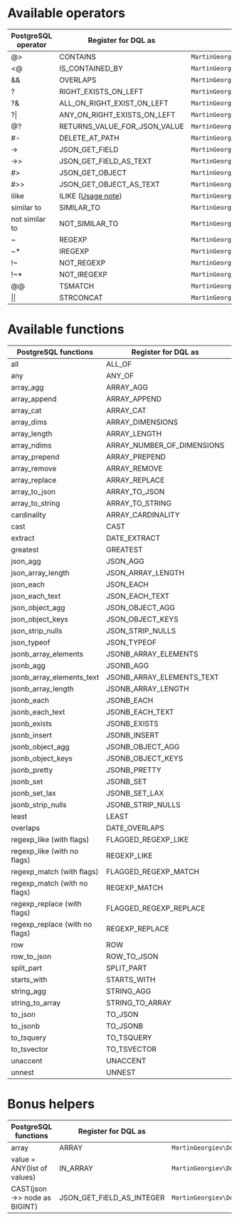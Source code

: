 # Available operators

| PostgreSQL operator | Register for DQL as | Implemented by
|---|---|---|
| @> | CONTAINS | `MartinGeorgiev\Doctrine\ORM\Query\AST\Functions\Contains` |
| <@ | IS_CONTAINED_BY | `MartinGeorgiev\Doctrine\ORM\Query\AST\Functions\IsContainedBy` |
| && | OVERLAPS | `MartinGeorgiev\Doctrine\ORM\Query\AST\Functions\Overlaps` |
| ? | RIGHT_EXISTS_ON_LEFT | `MartinGeorgiev\Doctrine\ORM\Query\AST\Functions\TheRightExistsOnTheLeft` |
| ?& | ALL_ON_RIGHT_EXIST_ON_LEFT | `MartinGeorgiev\Doctrine\ORM\Query\AST\Functions\AllOnTheRightExistOnTheLeft` |
| ?\| | ANY_ON_RIGHT_EXISTS_ON_LEFT | `MartinGeorgiev\Doctrine\ORM\Query\AST\Functions\AnyOnTheRightExistsOnTheLeft` |
| @? | RETURNS_VALUE_FOR_JSON_VALUE | `MartinGeorgiev\Doctrine\ORM\Query\AST\Functions\ReturnsValueForJsonValue` |
| #- | DELETE_AT_PATH | `MartinGeorgiev\Doctrine\ORM\Query\AST\Functions\DeleteAtPath` |
| -> | JSON_GET_FIELD | `MartinGeorgiev\Doctrine\ORM\Query\AST\Functions\JsonGetField` |
| ->> | JSON_GET_FIELD_AS_TEXT | `MartinGeorgiev\Doctrine\ORM\Query\AST\Functions\JsonGetFieldAsText`|
| #> | JSON_GET_OBJECT | `MartinGeorgiev\Doctrine\ORM\Query\AST\Functions\JsonGetObject` |
| #>> | JSON_GET_OBJECT_AS_TEXT | `MartinGeorgiev\Doctrine\ORM\Query\AST\Functions\JsonGetObjectAsText` |
| ilike | ILIKE ([Usage note](USE-CASES-AND-EXAMPLES.md)) | `MartinGeorgiev\Doctrine\ORM\Query\AST\Functions\Ilike` |
| similar to | SIMILAR_TO | `MartinGeorgiev\Doctrine\ORM\Query\AST\Functions\SimilarTo` |
| not similar to | NOT_SIMILAR_TO | `MartinGeorgiev\Doctrine\ORM\Query\AST\Functions\NotSimilarTo` |
| ~ | REGEXP | `MartinGeorgiev\Doctrine\ORM\Query\AST\Functions\Regexp` |
| ~* | IREGEXP | `MartinGeorgiev\Doctrine\ORM\Query\AST\Functions\IRegexp` |
| !~ | NOT_REGEXP | `MartinGeorgiev\Doctrine\ORM\Query\AST\Functions\NotRegexp` |
| !~* | NOT_IREGEXP | `MartinGeorgiev\Doctrine\ORM\Query\AST\Functions\NotIRegexp` |
| @@ | TSMATCH | `MartinGeorgiev\Doctrine\ORM\Query\AST\Functions\Tsmatch` |
| \|\| | STRCONCAT | `MartinGeorgiev\Doctrine\ORM\Query\AST\Functions\StrConcat` |

# Available functions

| PostgreSQL functions | Register for DQL as | Implemented by
|---|---|---|
| all | ALL_OF | `MartinGeorgiev\Doctrine\ORM\Query\AST\Functions\All` |
| any | ANY_OF | `MartinGeorgiev\Doctrine\ORM\Query\AST\Functions\Any` |
| array_agg | ARRAY_AGG | `MartinGeorgiev\Doctrine\ORM\Query\AST\Functions\ArrayAgg` |
| array_append | ARRAY_APPEND | `MartinGeorgiev\Doctrine\ORM\Query\AST\Functions\ArrayAppend` |
| array_cat | ARRAY_CAT | `MartinGeorgiev\Doctrine\ORM\Query\AST\Functions\ArrayCat` |
| array_dims | ARRAY_DIMENSIONS | `MartinGeorgiev\Doctrine\ORM\Query\AST\Functions\ArrayDimensions` |
| array_length | ARRAY_LENGTH | `MartinGeorgiev\Doctrine\ORM\Query\AST\Functions\ArrayLength` |
| array_ndims | ARRAY_NUMBER_OF_DIMENSIONS | `MartinGeorgiev\Doctrine\ORM\Query\AST\Functions\ArrayNumberOfDimensions` |
| array_prepend | ARRAY_PREPEND | `MartinGeorgiev\Doctrine\ORM\Query\AST\Functions\ArrayPrepend` |
| array_remove | ARRAY_REMOVE | `MartinGeorgiev\Doctrine\ORM\Query\AST\Functions\ArrayRemove` |
| array_replace | ARRAY_REPLACE | `MartinGeorgiev\Doctrine\ORM\Query\AST\Functions\ArrayReplace` |
| array_to_json | ARRAY_TO_JSON | `MartinGeorgiev\Doctrine\ORM\Query\AST\Functions\ArrayToJson` |
| array_to_string | ARRAY_TO_STRING | `MartinGeorgiev\Doctrine\ORM\Query\AST\Functions\ArrayToString` |
| cardinality | ARRAY_CARDINALITY | `MartinGeorgiev\Doctrine\ORM\Query\AST\Functions\Cardinality` |
| cast | CAST | `MartinGeorgiev\Doctrine\ORM\Query\AST\Functions\Cast` |
| extract | DATE_EXTRACT | `MartinGeorgiev\Doctrine\ORM\Query\AST\Functions\DateExtract` | 
| greatest | GREATEST | `MartinGeorgiev\Doctrine\ORM\Query\AST\Functions\Greatest` |
| json_agg | JSON_AGG | `MartinGeorgiev\Doctrine\ORM\Query\AST\Functions\JsonAgg` |
| json_array_length | JSON_ARRAY_LENGTH | `MartinGeorgiev\Doctrine\ORM\Query\AST\Functions\JsonArrayLength` |
| json_each | JSON_EACH | `MartinGeorgiev\Doctrine\ORM\Query\AST\Functions\JsonEach` |
| json_each_text | JSON_EACH_TEXT | `MartinGeorgiev\Doctrine\ORM\Query\AST\Functions\JsonEachText` |
| json_object_agg | JSON_OBJECT_AGG | `MartinGeorgiev\Doctrine\ORM\Query\AST\Functions\JsonObjectAgg` |
| json_object_keys | JSON_OBJECT_KEYS | `MartinGeorgiev\Doctrine\ORM\Query\AST\Functions\JsonObjectKeys` |
| json_strip_nulls | JSON_STRIP_NULLS | `MartinGeorgiev\Doctrine\ORM\Query\AST\Functions\JsonStripNulls` |
| json_typeof | JSON_TYPEOF | `MartinGeorgiev\Doctrine\ORM\Query\AST\Functions\JsonTypeof` |
| jsonb_array_elements | JSONB_ARRAY_ELEMENTS | `MartinGeorgiev\Doctrine\ORM\Query\AST\Functions\JsonbArrayElements` |
| jsonb_agg | JSONB_AGG | `MartinGeorgiev\Doctrine\ORM\Query\AST\Functions\JsonbAgg` |
| jsonb_array_elements_text | JSONB_ARRAY_ELEMENTS_TEXT | `MartinGeorgiev\Doctrine\ORM\Query\AST\Functions\JsonbArrayElementsText` |
| jsonb_array_length | JSONB_ARRAY_LENGTH | `MartinGeorgiev\Doctrine\ORM\Query\AST\Functions\JsonbArrayLength` |
| jsonb_each | JSONB_EACH | `MartinGeorgiev\Doctrine\ORM\Query\AST\Functions\JsonbEach` |
| jsonb_each_text | JSONB_EACH_TEXT | `MartinGeorgiev\Doctrine\ORM\Query\AST\Functions\JsonbEachText` |
| jsonb_exists | JSONB_EXISTS | `MartinGeorgiev\Doctrine\ORM\Query\AST\Functions\JsonbExists` |
| jsonb_insert | JSONB_INSERT | `MartinGeorgiev\Doctrine\ORM\Query\AST\Functions\JsonbInsert` |
| jsonb_object_agg | JSONB_OBJECT_AGG | `MartinGeorgiev\Doctrine\ORM\Query\AST\Functions\JsonbObjectAgg` |
| jsonb_object_keys | JSONB_OBJECT_KEYS |`MartinGeorgiev\Doctrine\ORM\Query\AST\Functions\JsonbObjectKeys` |
| jsonb_pretty | JSONB_PRETTY | `MartinGeorgiev\Doctrine\ORM\Query\AST\Functions\JsonbPretty` |
| jsonb_set | JSONB_SET | `MartinGeorgiev\Doctrine\ORM\Query\AST\Functions\JsonbSet` |
| jsonb_set_lax | JSONB_SET_LAX | `MartinGeorgiev\Doctrine\ORM\Query\AST\Functions\JsonbSetLax` |
| jsonb_strip_nulls | JSONB_STRIP_NULLS | `MartinGeorgiev\Doctrine\ORM\Query\AST\Functions\JsonbStripNulls` |
| least | LEAST | `MartinGeorgiev\Doctrine\ORM\Query\AST\Functions\Least` |
| overlaps | DATE_OVERLAPS | `MartinGeorgiev\Doctrine\ORM\Query\AST\Functions\DateOverlaps` |
| regexp_like (with flags) | FLAGGED_REGEXP_LIKE | `MartinGeorgiev\Doctrine\ORM\Query\AST\Functions\FlaggedRegexpLike` |
| regexp_like (with no flags) | REGEXP_LIKE | `MartinGeorgiev\Doctrine\ORM\Query\AST\Functions\RegexpLike` |
| regexp_match (with flags) | FLAGGED_REGEXP_MATCH | `MartinGeorgiev\Doctrine\ORM\Query\AST\Functions\FlaggedRegexpMatch` |
| regexp_match (with no flags) | REGEXP_MATCH | `MartinGeorgiev\Doctrine\ORM\Query\AST\Functions\RegexpMatch` |
| regexp_replace (with flags) | FLAGGED_REGEXP_REPLACE | `MartinGeorgiev\Doctrine\ORM\Query\AST\Functions\FlaggedRegexpReplace` |
| regexp_replace (with no flags) | REGEXP_REPLACE | `MartinGeorgiev\Doctrine\ORM\Query\AST\Functions\RegexpReplace` |
| row | ROW | `MartinGeorgiev\Doctrine\ORM\Query\AST\Functions\Row` |
| row_to_json | ROW_TO_JSON | `MartinGeorgiev\Doctrine\ORM\Query\AST\Functions\RowToJson` |
| split_part | SPLIT_PART | `MartinGeorgiev\Doctrine\ORM\Query\AST\Functions\SplitPart` |
| starts_with | STARTS_WITH | `MartinGeorgiev\Doctrine\ORM\Query\AST\Functions\StartsWith` |
| string_agg | STRING_AGG | `MartinGeorgiev\Doctrine\ORM\Query\AST\Functions\StringAgg` |
| string_to_array | STRING_TO_ARRAY | `MartinGeorgiev\Doctrine\ORM\Query\AST\Functions\StringToArray` |
| to_json | TO_JSON | `MartinGeorgiev\Doctrine\ORM\Query\AST\Functions\ToJson` |
| to_jsonb | TO_JSONB | `MartinGeorgiev\Doctrine\ORM\Query\AST\Functions\ToJsonb` |
| to_tsquery | TO_TSQUERY | `MartinGeorgiev\Doctrine\ORM\Query\AST\Functions\ToTsquery` |
| to_tsvector | TO_TSVECTOR | `MartinGeorgiev\Doctrine\ORM\Query\AST\Functions\ToTsvector` |
| unaccent | UNACCENT | `MartinGeorgiev\Doctrine\ORM\Query\AST\Functions\Unaccent` |
| unnest | UNNEST | `MartinGeorgiev\Doctrine\ORM\Query\AST\Functions\Unnest` |


# Bonus helpers

| PostgreSQL functions | Register for DQL as | Implemented by
|---|---|---|
| array | ARRAY | `MartinGeorgiev\Doctrine\ORM\Query\AST\Functions\Arr` |
| value = ANY(list of values) | IN_ARRAY | `MartinGeorgiev\Doctrine\ORM\Query\AST\Functions\InArray` |
| CAST(json ->> node as BIGINT) | JSON_GET_FIELD_AS_INTEGER | `MartinGeorgiev\Doctrine\ORM\Query\AST\Functions\JsonGetFieldAsInteger` |
